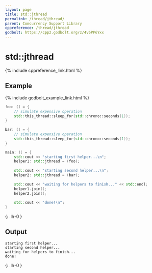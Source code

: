 ```yaml
---
layout: page
title: std::jthread
permalink: /thread/jthread/
parent: Concurrency Support Library
cppreference: /thread/jthread
godbolt: https://cpp2.godbolt.org/z/4v6PP6Yxx
---
```

# std::jthread

{% include cppreference_link.html %}

## Example

{% include godbolt_example_link.html %}

```cpp
foo: () = {
    // simulate expensive operation
    std::this_thread::sleep_for(std::chrono::seconds(1));
}
 
bar: () = {
    // simulate expensive operation
    std::this_thread::sleep_for(std::chrono::seconds(1));
}

main: () = {
    std::cout << "starting first helper...\n";
    helper1: std::jthread = (foo);
 
    std::cout << "starting second helper...\n";
    helper2: std::jthread = (bar);
 
    std::cout << "waiting for helpers to finish..." << std::endl;
    helper1.join();
    helper2.join();
 
    std::cout << "done!\n";
}
```
{: .lh-0 }

## Output

```
starting first helper...
starting second helper...
waiting for helpers to finish...
done!
```
{: .lh-0 }